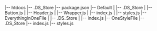 |-- htdocs
    |-- .DS_Store
    |-- package.json
    |-- Default
    |   |-- .DS_Store
    |   |-- Button.js
    |   |-- Header.js
    |   |-- Wrapper.js
    |   |-- index.js
    |   |-- styles.js
    |-- EverythingInOneFile
    |   |-- .DS_Store
    |   |-- index.js
    |-- OneStyleFile
        |-- .DS_Store
        |-- index.js
        |-- styles.js
